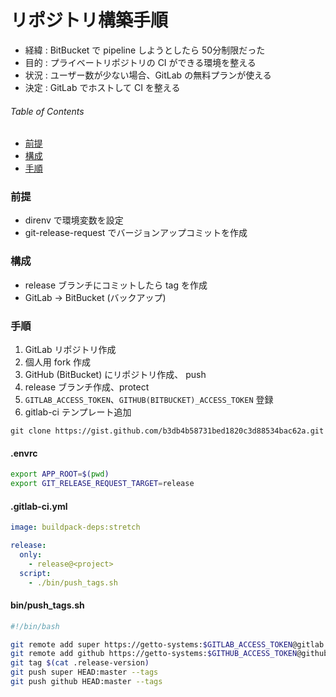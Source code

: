# リポジトリ構築手順

- 経緯 : BitBucket で pipeline しようとしたら 50分制限だった
- 目的 : プライベートリポジトリの CI ができる環境を整える
- 状況 : ユーザー数が少ない場合、GitLab の無料プランが使える
- 決定 : GitLab でホストして CI を整える


###### Table of Contents

- [前提](#user-content-前提)
- [構成](#user-content-構成)
- [手順](#user-content-手順)


### 前提

- direnv で環境変数を設定
- git-release-request でバージョンアップコミットを作成


### 構成

- release ブランチにコミットしたら tag を作成
- GitLab → BitBucket (バックアップ)


### 手順

1. GitLab リポジトリ作成
1. 個人用 fork 作成
1. GitHub (BitBucket) にリポジトリ作成、 push
1. release ブランチ作成、protect
1. `GITLAB_ACCESS_TOKEN`、`GITHUB(BITBUCKET)_ACCESS_TOKEN` 登録
1. gitlab-ci テンプレート追加

```
git clone https://gist.github.com/b3db4b58731bed1820c3d88534bac62a.git
```


#### .envrc

```bash
export APP_ROOT=$(pwd)
export GIT_RELEASE_REQUEST_TARGET=release
```

#### .gitlab-ci.yml

```yaml
image: buildpack-deps:stretch

release:
  only:
    - release@<project>
  script:
    - ./bin/push_tags.sh
```

#### bin/push_tags.sh

```bash
#!/bin/bash

git remote add super https://getto-systems:$GITLAB_ACCESS_TOKEN@gitlab.com/<project>.git
git remote add github https://getto-systems:$GITHUB_ACCESS_TOKEN@github.com/getto-systems/<path>.git
git tag $(cat .release-version)
git push super HEAD:master --tags
git push github HEAD:master --tags
```
